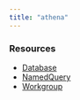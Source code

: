 ```yaml
---
title: "athena"
---
```


<!-- WARNING: this file was generated by the Pulumi Terraform Bridge (tfgen) Tool. -->
<!-- Do not edit by hand unless you're certain you know what you are doing! -->

<style>
  table td p { margin-top: 0; margin-bottom: 0; }
</style>

<h3>Resources</h3>
<ul class="api">
    <li><a href="database"><span class="symbol resource"></span>Database</a></li>
    <li><a href="namedquery"><span class="symbol resource"></span>NamedQuery</a></li>
    <li><a href="workgroup"><span class="symbol resource"></span>Workgroup</a></li>
</ul>

